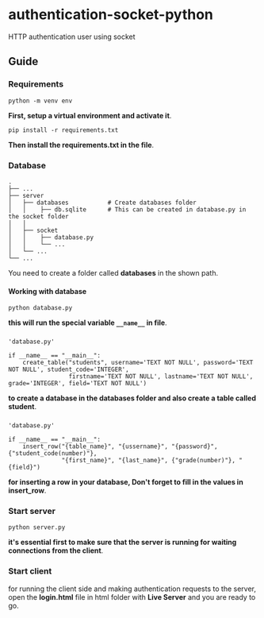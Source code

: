 # authentication-socket-python

HTTP authentication user using socket

## Guide

### Requirements

```tsx
python -m venv env
```

**First, setup a virtual environment and activate it**.

```tsx
pip install -r requirements.txt
```

**Then install the requirements.txt in the file**.

### Database

    .
    ├── ...
    ├── server
    │   ├── databases           # Create databases folder
    │   │    ├── db.sqlite      # This can be created in database.py in the socket folder
    │   │
    │   ├── socket
    │   │    ├── database.py
    │   │    └── ...
    │   └── ...
    └── ...

You need to create a folder called **databases** in the shown path.

#### Working with database

```tsx
python database.py
```

**this will run the special variable `__name__` in file**.

###

```tsx
'database.py'

if __name__ == "__main__":
    create_table("students", username='TEXT NOT NULL', password='TEXT NOT NULL', student_code='INTEGER',
                 firstname='TEXT NOT NULL', lastname='TEXT NOT NULL', grade='INTEGER', field='TEXT NOT NULL')
```

**to create a database in the databases folder and also create a table called student**.

###

```tsx
'database.py'

if __name__ == "__main__":
    insert_row("{table_name}", "{ussername}", "{password}", {"student_code(number)"},
               "{first_name}", "{last_name}", {"grade(number)"}, "{field}")
```

**for inserting a row in your database, Don't forget to fill in the values in insert_row**.

### Start server

```tsx
python server.py
```

**it's essential first to make sure that the server is running for waiting connections from the client**.

### Start client

for running the client side and making authentication requests to the server, open the **login.html** file in html folder with **Live Server** and you are ready to go.
